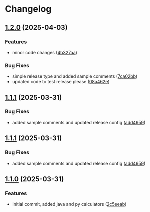 # Changelog

## [1.2.0](https://github.com/onkard09/monorepo-release-please/compare/python@v1.1.1...python@v1.2.0) (2025-04-03)


### Features

* minor code changes ([4b327aa](https://github.com/onkard09/monorepo-release-please/commit/4b327aa9d19bd99aaad02421d746ecd1fdefad76))


### Bug Fixes

* simple release type and added sample comments ([7ca02bb](https://github.com/onkard09/monorepo-release-please/commit/7ca02bb4e0a8a0c144ac76369df2f1b4193fbfe7))
* updated code to  test release please ([08a462e](https://github.com/onkard09/monorepo-release-please/commit/08a462e73990f9490efcdf74a31ac6f63ff3b95b))

## [1.1.1](https://github.com/onkard09/monorepo-release-please/compare/python@v1.1.0...python@v1.1.1) (2025-03-31)


### Bug Fixes

* added sample comments and updated release config ([add4959](https://github.com/onkard09/monorepo-release-please/commit/add4959cd8bf11bb329144a3a38ae2c3a093af5c))

## [1.1.1](https://github.com/onkard09/monorepo-release-please/compare/python@v1.1.0...python@v1.1.1) (2025-03-31)


### Bug Fixes

* added sample comments and updated release config ([add4959](https://github.com/onkard09/monorepo-release-please/commit/add4959cd8bf11bb329144a3a38ae2c3a093af5c))

## [1.1.0](https://github.com/onkard09/monorepo-release-please/compare/python@v1.0.0...python@v1.1.0) (2025-03-31)


### Features

* Initial commit, added java and py calculators ([2c5eeab](https://github.com/onkard09/monorepo-release-please/commit/2c5eeabf6e8aa8fb6c8a7c8c4ed42e472bbd2704))
